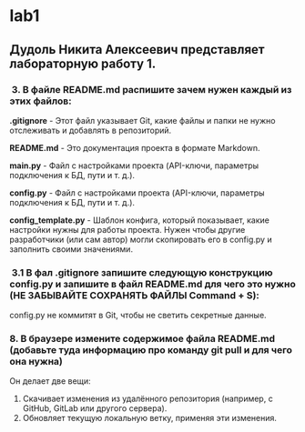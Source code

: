 # lab1

## Дудоль Никита Алексеевич представляет лабораторную работу 1.

###  3. В файле README.md распишите зачем нужен каждый из этих файлов:

**.gitignore** - Этот файл указывает Git, какие файлы и папки не нужно отслеживать и добавлять в репозиторий.

**README.md** - Это документация проекта в формате Markdown.

**main.py** - Файл с настройками проекта (API-ключи, параметры подключения к БД, пути и т. д.).

**config.py** - Файл с настройками проекта (API-ключи, параметры подключения к БД, пути и т. д.).

**config_template.py** - Шаблон конфига, который показывает, какие настройки нужны для работы проекта. Нужен чтобы другие разработчики (или сам автор) могли скопировать его в config.py и заполнить своими значениями.

###  3.1 В фал .gitignore запишите следующую конструкцию config.py и запишите в файл README.md для чего это нужно (НЕ ЗАБЫВАЙТЕ СОХРАНЯТЬ ФАЙЛЫ Command + S):

config.py не коммитят в Git, чтобы не светить секретные данные.

### 8. В браузере измените содержимое файла README.md (добавьте туда информацию про команду git pull и для чего она нужна)

Он делает две вещи:
1. Скачивает изменения из удалённого репозитория (например, с GitHub, GitLab или другого сервера).
2. Обновляет текущую локальную ветку, применяя эти изменения.

